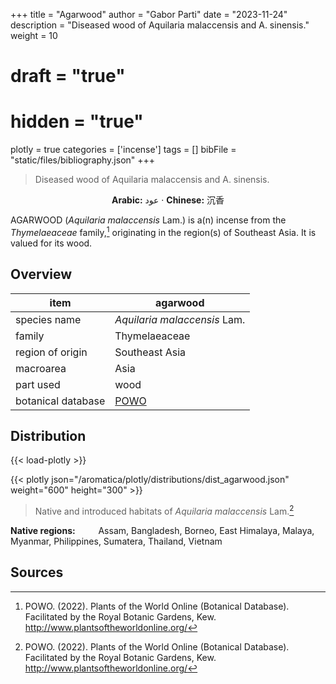 +++
title = "Agarwood"
author = "Gabor Parti"
date = "2023-11-24"
description = "Diseased wood of Aquilaria malaccensis and A. sinensis."
weight = 10
# draft = "true"
# hidden = "true"
plotly = true
categories = ['incense']
tags = []
bibFile = "static/files/bibliography.json"
+++

>Diseased wood of Aquilaria malaccensis and A. sinensis.

<center>

**Arabic:** <span class="arabic-text" dir="rtl">عود</span> · **Chinese:** <span class="traditional-chinese-text">沉香</span> 

</center>

AGARWOOD (*Aquilaria malaccensis* Lam.) is a(n)  incense from the *Thymelaeaceae* family,[^powo] originating in the region(s) of Southeast Asia. It is valued for its wood.

[^powo]: POWO. (2022). Plants of the World Online (Botanical Database). Facilitated by the Royal Botanic Gardens, Kew. http://www.plantsoftheworldonline.org/

## Overview

|       item       |                      agarwood                     |
|------------------|---------------------------------------------------|
|   species name   |            *Aquilaria malaccensis* Lam.           |
|      family      |                   Thymelaeaceae                   |
| region of origin |                   Southeast Asia                  |
|     macroarea    |                        Asia                       |
|     part used    |                        wood                       |
|botanical database|[POWO](https://powo.science.kew.org/taxon/830835-1)|



## Distribution

{{< load-plotly >}}

{{< plotly json="/aromatica/plotly/distributions/dist_agarwood.json" weight="600" height="300" >}}

>Native and introduced habitats of *Aquilaria malaccensis* Lam.[^powo]

<p style="text-align:left;">

**Native regions:** &ensp; &ensp; &ensp; Assam, Bangladesh, Borneo, East Himalaya, Malaya, Myanmar, Philippines, Sumatera, Thailand, Vietnam

</p>

## Sources



